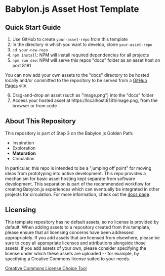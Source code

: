 # Babylon.js Asset Host Template

## Quick Start Guide

1. Use GitHub to create `your-asset-repo` from this template
2. In the directory in which you want to develop, clone `your-asset-repo`
3. `cd your-new-repo`
4. `npm install`: NPM will install required dependencies for all projects
5. `npm run dev`: NPM will serve this repos "docs" folder as an asset host on port 8181

You can now add your own assets to the "docs" directory to be hosted 
locally and/or committed to the repository to be served from a 
[GitHub Pages](https://guides.github.com/features/pages/) site.

6. Drag-and-drop an asset (such as "image.png") into the "docs" folder
7. Access your hosted asset at https://localhost:8181/image.png, from the browser or from code

## About This Repository

This repository is part of Step 3 on the Babylon.js Golden Path:

- Inspiration
- Exploration
- **Maturation**
- Circulation

In particular, this repo is intended to be a "jumping off point" for moving
ideas from prototyping into active development. This repo provides a 
mechanism for basic asset hosting kept separate from software development.
This separation is part of the recommended workflow for creating Babylon.js
experiences which can eventually be integrated in other projects for 
circulation. For more information, check out the
[docs page](https://TODO-make-a-docs-page-for-this).

## Licensing

This template repository has no default assets, so no license is provided
by default. When adding assets to a repository created from this template,
please ensure that all licensing concerns have been addressed 
appropriately. If you add assets that are licensed from elsewhere, please
be sure to copy all appropriate licenses and attributions 
alongside those assets. If you add assets of your own, please consider
specifying the license under which these assets are uploaded -- for 
example, by specifying a Creative Commons license suited to your needs.

[Creative Commons License Choice Tool](https://creativecommons.org/choose/)
